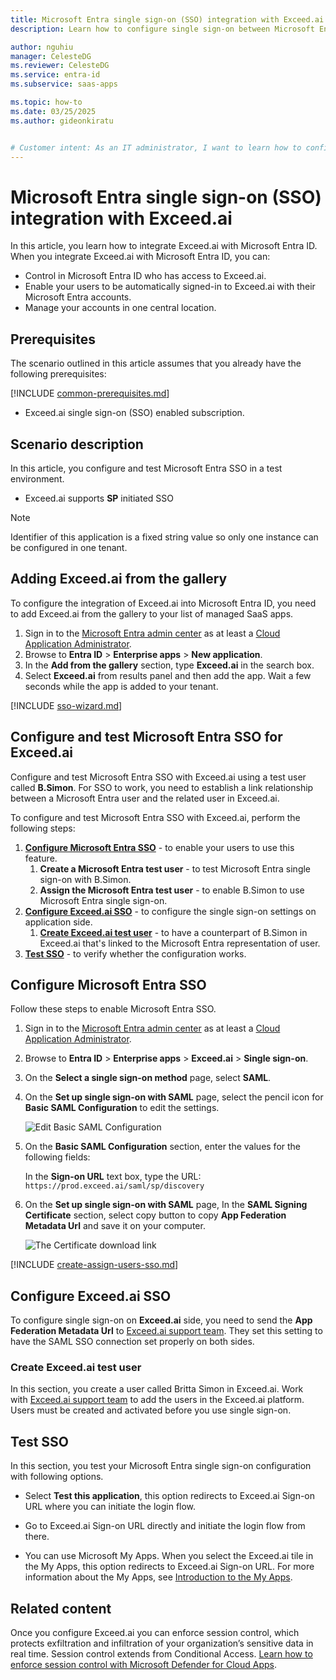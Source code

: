 ```yaml
---
title: Microsoft Entra single sign-on (SSO) integration with Exceed.ai
description: Learn how to configure single sign-on between Microsoft Entra ID and Exceed.ai.

author: nguhiu
manager: CelesteDG
ms.reviewer: CelesteDG
ms.service: entra-id
ms.subservice: saas-apps

ms.topic: how-to
ms.date: 03/25/2025
ms.author: gideonkiratu


# Customer intent: As an IT administrator, I want to learn how to configure single sign-on between Microsoft Entra ID and Exceed.ai so that I can control who has access to Exceed.ai, enable automatic sign-in with Microsoft Entra accounts, and manage my accounts in one central location.
---
```


# Microsoft Entra single sign-on (SSO) integration with Exceed.ai

In this article,  you learn how to integrate Exceed.ai with Microsoft Entra ID. When you integrate Exceed.ai with Microsoft Entra ID, you can:

* Control in Microsoft Entra ID who has access to Exceed.ai.
* Enable your users to be automatically signed-in to Exceed.ai with their Microsoft Entra accounts.
* Manage your accounts in one central location.

## Prerequisites

The scenario outlined in this article assumes that you already have the following prerequisites:

[!INCLUDE [common-prerequisites.md](~/identity/saas-apps/includes/common-prerequisites.md)]
* Exceed.ai single sign-on (SSO) enabled subscription.

## Scenario description

In this article,  you configure and test Microsoft Entra SSO in a test environment.

* Exceed.ai supports **SP** initiated SSO

> [!NOTE]
> Identifier of this application is a fixed string value so only one instance can be configured in one tenant.

## Adding Exceed.ai from the gallery

To configure the integration of Exceed.ai into Microsoft Entra ID, you need to add Exceed.ai from the gallery to your list of managed SaaS apps.

1. Sign in to the [Microsoft Entra admin center](https://entra.microsoft.com) as at least a [Cloud Application Administrator](~/identity/role-based-access-control/permissions-reference.md#cloud-application-administrator).
1. Browse to **Entra ID** > **Enterprise apps** > **New application**.
1. In the **Add from the gallery** section, type **Exceed.ai** in the search box.
1. Select **Exceed.ai** from results panel and then add the app. Wait a few seconds while the app is added to your tenant.

 [!INCLUDE [sso-wizard.md](~/identity/saas-apps/includes/sso-wizard.md)]


<a name='configure-and-test-azure-ad-sso-for-exceedai'></a>

## Configure and test Microsoft Entra SSO for Exceed.ai

Configure and test Microsoft Entra SSO with Exceed.ai using a test user called **B.Simon**. For SSO to work, you need to establish a link relationship between a Microsoft Entra user and the related user in Exceed.ai.

To configure and test Microsoft Entra SSO with Exceed.ai, perform the following steps:

1. **[Configure Microsoft Entra SSO](#configure-azure-ad-sso)** - to enable your users to use this feature.
    1. **Create a Microsoft Entra test user** - to test Microsoft Entra single sign-on with B.Simon.
    1. **Assign the Microsoft Entra test user** - to enable B.Simon to use Microsoft Entra single sign-on.
1. **[Configure Exceed.ai SSO](#configure-exceedai-sso)** - to configure the single sign-on settings on application side.
    1. **[Create Exceed.ai test user](#create-exceedai-test-user)** - to have a counterpart of B.Simon in Exceed.ai that's linked to the Microsoft Entra representation of user.
1. **[Test SSO](#test-sso)** - to verify whether the configuration works.

<a name='configure-azure-ad-sso'></a>

## Configure Microsoft Entra SSO

Follow these steps to enable Microsoft Entra SSO.

1. Sign in to the [Microsoft Entra admin center](https://entra.microsoft.com) as at least a [Cloud Application Administrator](~/identity/role-based-access-control/permissions-reference.md#cloud-application-administrator).
1. Browse to **Entra ID** > **Enterprise apps** > **Exceed.ai** > **Single sign-on**.
1. On the **Select a single sign-on method** page, select **SAML**.
1. On the **Set up single sign-on with SAML** page, select the pencil icon for **Basic SAML Configuration** to edit the settings.

   ![Edit Basic SAML Configuration](common/edit-urls.png)

1. On the **Basic SAML Configuration** section, enter the values for the following fields:

    In the **Sign-on URL** text box, type the URL:
    `https://prod.exceed.ai/saml/sp/discovery`

1. On the **Set up single sign-on with SAML** page, In the **SAML Signing Certificate** section, select copy button to copy **App Federation Metadata Url** and save it on your computer.

	![The Certificate download link](common/copy-metadataurl.png)

<a name='create-an-azure-ad-test-user'></a>

[!INCLUDE [create-assign-users-sso.md](~/identity/saas-apps/includes/create-assign-users-sso.md)]

## Configure Exceed.ai SSO

To configure single sign-on on **Exceed.ai** side, you need to send the **App Federation Metadata Url** to [Exceed.ai support team](mailto:support@exceed.ai). They set this setting to have the SAML SSO connection set properly on both sides.

### Create Exceed.ai test user

In this section, you create a user called Britta Simon in Exceed.ai. Work with [Exceed.ai support team](mailto:support@exceed.ai) to add the users in the Exceed.ai platform. Users must be created and activated before you use single sign-on.

## Test SSO 

In this section, you test your Microsoft Entra single sign-on configuration with following options. 

* Select **Test this application**, this option redirects to Exceed.ai Sign-on URL where you can initiate the login flow. 

* Go to Exceed.ai Sign-on URL directly and initiate the login flow from there.

* You can use Microsoft My Apps. When you select the Exceed.ai tile in the My Apps, this option redirects to Exceed.ai Sign-on URL. For more information about the My Apps, see [Introduction to the My Apps](https://support.microsoft.com/account-billing/sign-in-and-start-apps-from-the-my-apps-portal-2f3b1bae-0e5a-4a86-a33e-876fbd2a4510).


## Related content

Once you configure Exceed.ai you can enforce session control, which protects exfiltration and infiltration of your organization’s sensitive data in real time. Session control extends from Conditional Access. [Learn how to enforce session control with Microsoft Defender for Cloud Apps](/cloud-app-security/proxy-deployment-any-app).
